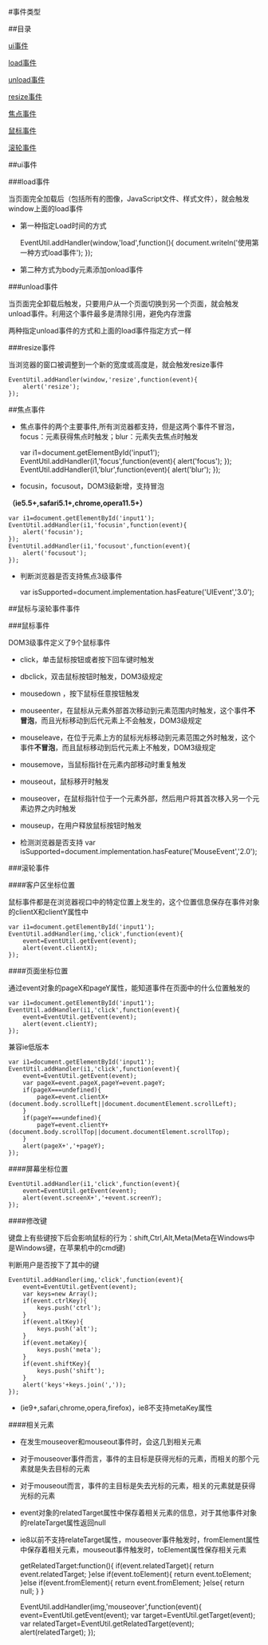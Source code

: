 #事件类型

##目录

[ui事件](#a1)

[load事件](#a2)

[unload事件](#a3)

[resize事件](#a4)

[焦点事件](#a5)

[鼠标事件](#a6)

[滚轮事件](#a7)

<a name="a1"></a>

##ui事件

<a name="a2"></a>

###load事件

当页面完全加载后（包括所有的图像，JavaScript文件、样式文件），就会触发window上面的load事件

* 第一种指定Load时间的方式

	EventUtil.addHandler(window,'load',function(){
		document.writeln('使用第一种方式load事件');
	});

* 第二种方式为body元素添加onload事件

<a name="a3"></a>

###unload事件

当页面完全卸载后触发，只要用户从一个页面切换到另一个页面，就会触发unload事件。利用这个事件最多是清除引用，避免内存泄露

两种指定unload事件的方式和上面的load事件指定方式一样

<a name="a4"></a>

###resize事件

当浏览器的窗口被调整到一个新的宽度或高度是，就会触发resize事件

	EventUtil.addHandler(window,'resize',function(event){
		alert('resize');
	});

<a name="a5"></a>

##焦点事件

* 焦点事件的两个主要事件,所有浏览器都支持，但是这两个事件不冒泡，focus：元素获得焦点时触发；blur：元素失去焦点时触发

	var i1=document.getElementById('input1');
	EventUtil.addHandler(i1,'focus',function(event){
		alert('focus');
	});
	EventUtil.addHandler(i1,'blur',function(event){
		alert('blur');
	});

* focusin，focusout，DOM3级新增，支持冒泡

**（ie5.5+,safari5.1+,chrome,opera11.5+）**

	var i1=document.getElementById('input1');
	EventUtil.addHandler(i1,'focusin',function(event){
		alert('focusin');
	});
	EventUtil.addHandler(i1,'focusout',function(event){
		alert('focusout');
	});

* 判断浏览器是否支持焦点3级事件

	var isSupported=document.implementation.hasFeature('UIEvent','3.0');

##鼠标与滚轮事件事件

<a name="a6"></a>

###鼠标事件

DOM3级事件定义了9个鼠标事件

* click，单击鼠标按钮或者按下回车键时触发

* dbclick，双击鼠标按钮时触发，DOM3级规定

* mousedown ，按下鼠标任意按钮触发

* mouseenter，在鼠标从元素外部首次移动到元素范围内时触发，这个事件**不冒泡**，而且光标移动到后代元素上不会触发，DOM3级规定

* mouseleave，在位于元素上方的鼠标光标移动到元素范围之外时触发，这个事件**不冒泡**，而且鼠标移动到后代元素上不触发，DOM3级规定

* mousemove，当鼠标指针在元素内部移动时重复触发

* mouseout，鼠标移开时触发

* mouseover，在鼠标指针位于一个元素外部，然后用户将其首次移入另一个元素边界之内时触发

* mouseup，在用户释放鼠标按钮时触发

* 检测浏览器是否支持
var isSupported=document.implementation.hasFeature('MouseEvent','2.0');

<a name="a7"></a>

###滚轮事件

####客户区坐标位置

鼠标事件都是在浏览器视口中的特定位置上发生的，这个位置信息保存在事件对象的clientX和clientY属性中

	var i1=document.getElementById('input1');
	EventUtil.addHandler(img,'click',function(event){
		event=EventUtil.getEvent(event);
		alert(event.clientX);
	});

####页面坐标位置

通过event对象的pageX和pageY属性，能知道事件在页面中的什么位置触发的

	var i1=document.getElementById('input1');
	EventUtil.addHandler(i1,'click',function(event){
		event=EventUtil.getEvent(event);
		alert(event.clientY);
	});

兼容ie低版本

	var i1=document.getElementById('input1');
	EventUtil.addHandler(i1,'click',function(event){
		event=EventUtil.getEvent(event);
		var pageX=event.pageX,pageY=event.pageY;
		if(pageX===undefined){
			pageX=event.clientX+(document.body.scrollLeft||document.documentElement.scrollLeft);
		}
		if(pageY===undefined){
			pageY=event.clientY+(document.body.scrollTop||document.documentElement.scrollTop);
		}
		alert(pageX+','+pageY);
	});

####屏幕坐标位置

	EventUtil.addHandler(i1,'click',function(event){
		event=EventUtil.getEvent(event);
		alert(event.screenX+','+event.screenY);
	});

####修改键

键盘上有些键按下后会影响鼠标的行为：shift,Ctrl,Alt,Meta(Meta在Windows中是Windows键，在苹果机中的cmd键)

判断用户是否按下了其中的键

	EventUtil.addHandler(img,'click',function(event){
		event=EventUtil.getEvent(event);
		var keys=new Array();
		if(event.ctrlKey){
			keys.push('ctrl');
		}
		if(event.altKey){
			keys.push('alt');
		}
		if(event.metaKey){
			keys.push('meta');
		}
		if(event.shiftKey){
			keys.push('shift');
		}
		alert('keys'+keys.join(','));
	});

* (ie9+,safari,chrome,opera,firefox)，ie8不支持metaKey属性

####相关元素

* 在发生mouseover和mouseout事件时，会这几到相关元素

* 对于mouseover事件而言，事件的主目标是获得光标的元素，而相关的那个元素就是失去目标的元素

* 对于mouseout而言，事件的主目标是失去光标的元素，相关的元素就是获得光标的元素

* event对象的relatedTarget属性中保存着相关元素的信息，对于其他事件对象的relateTarget属性返回null

* ie8以前不支持relateTarget属性，mouseover事件触发时，fromElement属性中保存着相关元素，mouseout事件触发时，toElement属性保存相关元素

	getRelatedTarget:function(){
        if(event.relatedTarget){
            return event.relatedTarget;
        }else if(event.toElement){
            return event.toElement;
        }else if(event.fromElement){
            return event.fromElement;
        }else{
            return null;
        }
    }

    EventUtil.addHandler(img,'mouseover',function(event){
		event=EventUtil.getEvent(event);
		var target=EventUtil.getTarget(event);
		var relatedTarget=EventUtil.getRelatedTarget(event);
		alert(relatedTarget);
	});

